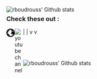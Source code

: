 
<img align='left' alt="rboudrouss' Github stats" src='https://discord.c99.nl/widget/theme-3/690869031531446313.png' />

### Check these out :
|   |
v   v
[<img align='left' alt="rboud.pythonanywhere.com" width='22px' src='https://raw.githubusercontent.com/iconic/open-iconic/master/svg/globe.svg' />][website]
[<img align='left' alt="youtube channel" width='22px' src='https://upload.wikimedia.org/wikipedia/commons/0/09/YouTube_full-color_icon_%282017%29.svg' />][ytb]

<br />
<br />
<br />

<img align='left' alt="rboudrouss' Github stats" src='https://github-readme-stats.vercel.app/api?username=rboudrouss&show_incos=true&hide_border=true&theme=tokyonight' />

<br />
<br />
<br />
<br />

[website]: https://rboud.ml/
[ytb]: https://www.youtube.com/channel/UCi-99XLL6EdjUwoeoLAi-PQ
